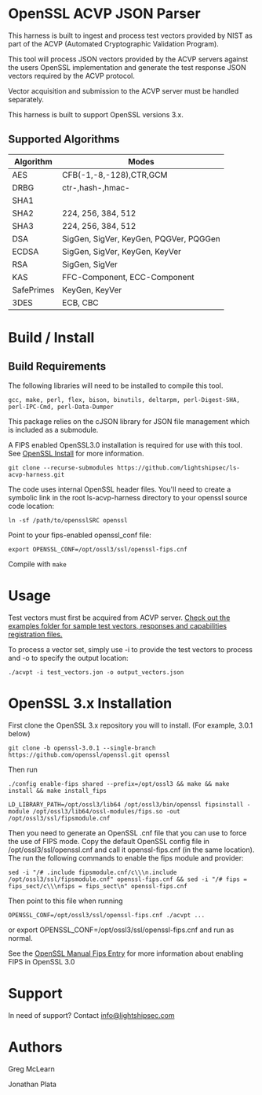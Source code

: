 # OpenSSL ACVP JSON Parser

This harness is built to ingest and process test vectors provided by NIST as part of the ACVP (Automated Cryptographic Validation Program). 

This tool will process JSON vectors provided by the ACVP servers against the users OpenSSL implementation and generate the test response JSON vectors required by the ACVP protocol.

Vector acquisition and submission to the ACVP server must be handled separately.

This harness is built to support OpenSSL versions 3.x.  

## Supported Algorithms 

| Algorithm | Modes |
|---------|---------|
| AES | CFB(-1,-8,-128),CTR,GCM|
| DRBG| ctr-,hash-,hmac-|
| SHA1| |
| SHA2 | 224, 256, 384, 512 |
| SHA3 | 224, 256, 384, 512 |
| DSA | SigGen, SigVer, KeyGen, PQGVer, PQGGen|
| ECDSA| SigGen, SigVer, KeyGen, KeyVer|
| RSA| SigGen, SigVer|
| KAS | FFC-Component, ECC-Component|
| SafePrimes| KeyGen, KeyVer|
| 3DES| ECB, CBC|

# Build / Install

## Build Requirements

The following libraries will need to be installed to compile this tool.
```
gcc, make, perl, flex, bison, binutils, deltarpm, perl-Digest-SHA, perl-IPC-Cmd, perl-Data-Dumper
```
This package relies on the cJSON library for JSON file management which is included as a submodule.

A FIPS enabled OpenSSL3.0 installation is required for use with this tool.  See [OpenSSL Install](https://github.com/lightshipsec/ls-acvp-harness/blob/main/README.md#openssl-3x-installation) for more information.
```
git clone --recurse-submodules https://github.com/lightshipsec/ls-acvp-harness.git 
```
The code uses internal OpenSSL header files.  You'll need to create a symbolic link in the root ls-acvp-harness directory to your openssl source code location:
```
ln -sf /path/to/opensslSRC openssl
```
Point to your fips-enabled openssl_conf file: 
```
export OPENSSL_CONF=/opt/ossl3/ssl/openssl-fips.cnf
```
Compile with `make`

# Usage

Test vectors must first be acquired from ACVP server.
[Check out the examples folder for sample test vectors, responses and capabilities registration files.](examples/)

To process a vector set, simply use -i to provide the test vectors to process and -o to specify the output location:

```./acvpt -i test_vectors.jon -o output_vectors.json```

# OpenSSL 3.x Installation

First clone the OpenSSL 3.x repository you will to install.  (For example, 3.0.1 below)

`git clone -b openssl-3.0.1 --single-branch https://github.com/openssl/openssl.git openssl`

Then run

```
./config enable-fips shared --prefix=/opt/ossl3 && make && make install && make install_fips

LD_LIBRARY_PATH=/opt/ossl3/lib64 /opt/ossl3/bin/openssl fipsinstall -module /opt/ossl3/lib64/ossl-modules/fips.so -out /opt/ossl3/ssl/fipsmodule.cnf
```

Then you need to generate an OpenSSL .cnf file that you can use to force the use of FIPS mode. Copy the default OpenSSL config file in /opt/ossl3/ssl/openssl.cnf and call it openssl-fips.cnf (in the same location).  The run the following commands to enable the fips module and provider:

```
sed -i "/# .include fipsmodule.cnf/c\\\n.include /opt/ossl3/ssl/fipsmodule.cnf" openssl-fips.cnf && sed -i "/# fips = fips_sect/c\\\nfips = fips_sect\n" openssl-fips.cnf
```

Then point to this file when running 

```
OPENSSL_CONF=/opt/ossl3/ssl/openssl-fips.cnf ./acvpt ...
```

or export OPENSSL_CONF=/opt/ossl3/ssl/openssl-fips.cnf and run as normal.

See the [OpenSSL Manual Fips Entry](https://www.openssl.org/docs/man3.0/man7/fips_module.html) for more information about enabling FIPS in OpenSSL 3.0

# Support

In need of support?  Contact info@lightshipsec.com

# Authors
Greg McLearn 

Jonathan Plata 

